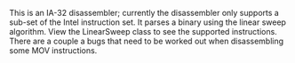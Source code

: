 This is an IA-32 disassembler; currently the disassembler only supports a 
sub-set of the Intel instruction set. It parses a binary using the linear sweep algorithm. 
View the LinearSweep class to see the supported instructions. There are a couple a bugs that need
to be worked out when disassembling some MOV instructions.
